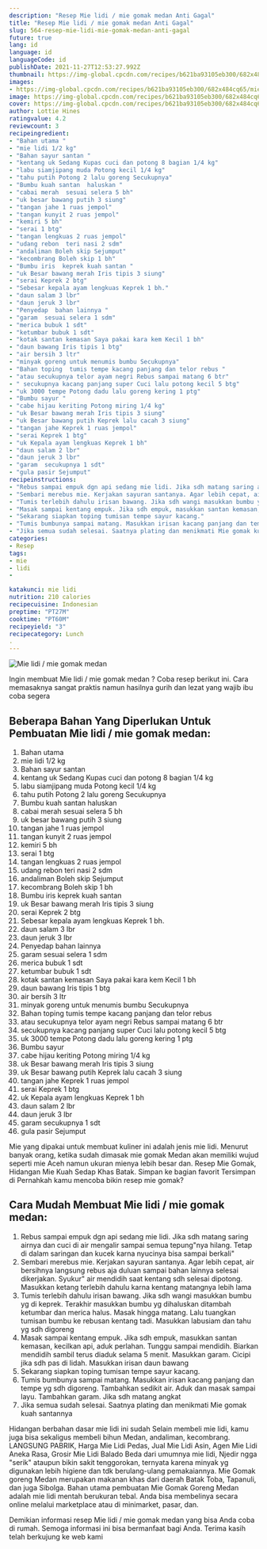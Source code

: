 ```yaml
---
description: "Resep Mie lidi / mie gomak medan Anti Gagal"
title: "Resep Mie lidi / mie gomak medan Anti Gagal"
slug: 564-resep-mie-lidi-mie-gomak-medan-anti-gagal
future: true
lang: id
language: id
languageCode: id
publishDate: 2021-11-27T12:53:27.992Z 
thumbnail: https://img-global.cpcdn.com/recipes/b621ba93105eb300/682x484cq65/mie-lidi-mie-gomak-medan-foto-resep-utama.png
images:
- https://img-global.cpcdn.com/recipes/b621ba93105eb300/682x484cq65/mie-lidi-mie-gomak-medan-foto-resep-utama.png
image: https://img-global.cpcdn.com/recipes/b621ba93105eb300/682x484cq65/mie-lidi-mie-gomak-medan-foto-resep-utama.png
cover: https://img-global.cpcdn.com/recipes/b621ba93105eb300/682x484cq65/mie-lidi-mie-gomak-medan-foto-resep-utama.png
author: Lottie Hines
ratingvalue: 4.2
reviewcount: 3
recipeingredient:
- "Bahan utama "
- "mie lidi 1/2 kg"
- "Bahan sayur santan "
- "kentang uk Sedang Kupas cuci dan potong 8 bagian 1/4 kg"
- "labu siamjipang muda Potong kecil 1/4 kg"
- "tahu putih Potong 2 lalu goreng Secukupnya"
- "Bumbu kuah santan  haluskan "
- "cabai merah  sesuai selera 5 bh"
- "uk besar bawang putih 3 siung"
- "tangan jahe 1 ruas jempol"
- "tangan kunyit 2 ruas jempol"
- "kemiri 5 bh"
- "serai 1 btg"
- "tangan lengkuas 2 ruas jempol"
- "udang rebon  teri nasi 2 sdm"
- "andaliman Boleh skip Sejumput"
- "kecombrang Boleh skip 1 bh"
- "Bumbu iris  keprek kuah santan "
- "uk Besar bawang merah Iris tipis 3 siung"
- "serai Keprek 2 btg"
- "Sebesar kepala ayam lengkuas Keprek 1 bh."
- "daun salam 3 lbr"
- "daun jeruk 3 lbr"
- "Penyedap  bahan lainnya "
- "garam  sesuai selera 1 sdm"
- "merica bubuk 1 sdt"
- "ketumbar bubuk 1 sdt"
- "kotak santan kemasan Saya pakai kara kem Kecil 1 bh"
- "daun bawang Iris tipis 1 btg"
- "air bersih 3 ltr"
- "minyak goreng untuk menumis bumbu Secukupnya"
- "Bahan toping  tumis tempe kacang panjang dan telor rebus "
- "atau secukupnya telor ayam negri Rebus sampai matang 6 btr"
- " secukupnya kacang panjang super Cuci lalu potong kecil 5 btg"
- "uk 3000 tempe Potong dadu lalu goreng kering 1 ptg"
- "Bumbu sayur "
- "cabe hijau keriting Potong miring 1/4 kg"
- "uk Besar bawang merah Iris tipis 3 siung"
- "uk Besar bawang putih Keprek lalu cacah 3 siung"
- "tangan jahe Keprek 1 ruas jempol"
- "serai Keprek 1 btg"
- "uk Kepala ayam lengkuas Keprek 1 bh"
- "daun salam 2 lbr"
- "daun jeruk 3 lbr"
- "garam  secukupnya 1 sdt"
- "gula pasir Sejumput"
recipeinstructions:
- "Rebus sampai empuk dgn api sedang mie lidi. Jika sdh matang saring airnya dan cuci di air mengalir sampai semua tepung&#34;nya hilang. Tetap di dalam saringan dan kucek karna nyucinya bisa sampai berkali&#34;"
- "Sembari merebus mie. Kerjakan sayuran santanya. Agar lebih cepat, air bersihnya langsung rebus aja duluan sampai bahan lainnya selesai dikerjakan. Syukur&#34; air mendidih saat kentang sdh selesai dipotong. Masukkan ketang terlebih dahulu karna kentang matangnya lebih lama"
- "Tumis terlebih dahulu irisan bawang. Jika sdh wangi masukkan bumbu yg di keprek. Terakhir masukkan bumbu yg dihaluskan ditambah ketumbar dan merica halus. Masak hingga matang. Lalu tuangkan tumisan bumbu ke rebusan kentang tadi. Masukkan labusiam dan tahu yg sdh digoreng"
- "Masak sampai kentang empuk. Jika sdh empuk, masukkan santan kemasan, kecilkan api, aduk perlahan. Tunggu sampai mendidih. Biarkan mendidih sambil terus diaduk selama 5 menit. Masukkan garam. Cicipi jika sdh pas di lidah. Masukkan irisan daun bawang"
- "Sekarang siapkan toping tumisan tempe sayur kacang."
- "Tumis bumbunya sampai matang. Masukkan irisan kacang panjang dan tempe yg sdh digoreng. Tambahkan sedikit air. Aduk dan masak sampai layu. Tambahkan garam. Jika sdh matang angkat"
- "Jika semua sudah selesai. Saatnya plating dan menikmati Mie gomak kuah santannya"
categories:
- Resep
tags:
- mie
- lidi
- 

katakunci: mie lidi  
nutrition: 210 calories
recipecuisine: Indonesian
preptime: "PT27M"
cooktime: "PT60M"
recipeyield: "3"
recipecategory: Lunch
. 
---
```



![Mie lidi / mie gomak medan](https://img-global.cpcdn.com/recipes/b621ba93105eb300/682x484cq65/mie-lidi-mie-gomak-medan-foto-resep-utama.png)

Ingin membuat Mie lidi / mie gomak medan ? Coba resep berikut ini. Cara memasaknya sangat praktis namun hasilnya gurih dan lezat yang wajib ibu coba segera

<!--inarticleads1-->

## Beberapa Bahan Yang Diperlukan Untuk Pembuatan Mie lidi / mie gomak medan:

1. Bahan utama 
1. mie lidi 1/2 kg
1. Bahan sayur santan 
1. kentang uk Sedang Kupas cuci dan potong 8 bagian 1/4 kg
1. labu siamjipang muda Potong kecil 1/4 kg
1. tahu putih Potong 2 lalu goreng Secukupnya
1. Bumbu kuah santan  haluskan 
1. cabai merah  sesuai selera 5 bh
1. uk besar bawang putih 3 siung
1. tangan jahe 1 ruas jempol
1. tangan kunyit 2 ruas jempol
1. kemiri 5 bh
1. serai 1 btg
1. tangan lengkuas 2 ruas jempol
1. udang rebon  teri nasi 2 sdm
1. andaliman Boleh skip Sejumput
1. kecombrang Boleh skip 1 bh
1. Bumbu iris  keprek kuah santan 
1. uk Besar bawang merah Iris tipis 3 siung
1. serai Keprek 2 btg
1. Sebesar kepala ayam lengkuas Keprek 1 bh.
1. daun salam 3 lbr
1. daun jeruk 3 lbr
1. Penyedap  bahan lainnya 
1. garam  sesuai selera 1 sdm
1. merica bubuk 1 sdt
1. ketumbar bubuk 1 sdt
1. kotak santan kemasan Saya pakai kara kem Kecil 1 bh
1. daun bawang Iris tipis 1 btg
1. air bersih 3 ltr
1. minyak goreng untuk menumis bumbu Secukupnya
1. Bahan toping  tumis tempe kacang panjang dan telor rebus 
1. atau secukupnya telor ayam negri Rebus sampai matang 6 btr
1.  secukupnya kacang panjang super Cuci lalu potong kecil 5 btg
1. uk 3000 tempe Potong dadu lalu goreng kering 1 ptg
1. Bumbu sayur 
1. cabe hijau keriting Potong miring 1/4 kg
1. uk Besar bawang merah Iris tipis 3 siung
1. uk Besar bawang putih Keprek lalu cacah 3 siung
1. tangan jahe Keprek 1 ruas jempol
1. serai Keprek 1 btg
1. uk Kepala ayam lengkuas Keprek 1 bh
1. daun salam 2 lbr
1. daun jeruk 3 lbr
1. garam  secukupnya 1 sdt
1. gula pasir Sejumput

Mie yang dipakai untuk membuat kuliner ini adalah jenis mie lidi. Menurut banyak orang, ketika sudah dimasak mie gomak Medan akan memiliki wujud seperti mie Aceh namun ukuran mienya lebih besar dan. Resep Mie Gomak, Hidangan Mie Kuah Sedap Khas Batak. Simpan ke bagian favorit Tersimpan di Pernahkah kamu mencoba bikin resep mie gomak? 

<!--inarticleads2-->

## Cara Mudah Membuat Mie lidi / mie gomak medan:

1. Rebus sampai empuk dgn api sedang mie lidi. Jika sdh matang saring airnya dan cuci di air mengalir sampai semua tepung&#34;nya hilang. Tetap di dalam saringan dan kucek karna nyucinya bisa sampai berkali&#34;
1. Sembari merebus mie. Kerjakan sayuran santanya. Agar lebih cepat, air bersihnya langsung rebus aja duluan sampai bahan lainnya selesai dikerjakan. Syukur&#34; air mendidih saat kentang sdh selesai dipotong. Masukkan ketang terlebih dahulu karna kentang matangnya lebih lama
1. Tumis terlebih dahulu irisan bawang. Jika sdh wangi masukkan bumbu yg di keprek. Terakhir masukkan bumbu yg dihaluskan ditambah ketumbar dan merica halus. Masak hingga matang. Lalu tuangkan tumisan bumbu ke rebusan kentang tadi. Masukkan labusiam dan tahu yg sdh digoreng
1. Masak sampai kentang empuk. Jika sdh empuk, masukkan santan kemasan, kecilkan api, aduk perlahan. Tunggu sampai mendidih. Biarkan mendidih sambil terus diaduk selama 5 menit. Masukkan garam. Cicipi jika sdh pas di lidah. Masukkan irisan daun bawang
1. Sekarang siapkan toping tumisan tempe sayur kacang.
1. Tumis bumbunya sampai matang. Masukkan irisan kacang panjang dan tempe yg sdh digoreng. Tambahkan sedikit air. Aduk dan masak sampai layu. Tambahkan garam. Jika sdh matang angkat
1. Jika semua sudah selesai. Saatnya plating dan menikmati Mie gomak kuah santannya


Hidangan berbahan dasar mie lidi ini sudah Selain membeli mie lidi, kamu juga bisa sekaligus membeli bihun Medan, andaliman, kecombrang. LANGSUNG PABRIK, Harga Mie Lidi Pedas, Jual Mie Lidi Asin, Agen Mie Lidi Aneka Rasa, Grosir Mie Lidi Balado Beda dari umumnya mie lidi, Njedir ngga &#34;serik&#34; ataupun bikin sakit tenggorokan, ternyata karena minyak yg digunakan lebih higiene dan tdk berulang-ulang pemakaiannya. Mie Gomak goreng Medan merupakan makanan khas dari daerah Batak Toba, Tapanuli, dan juga Sibolga. Bahan utama pembuatan Mie Gomak Goreng Medan adalah mie lidi mentah berukuran tebal. Anda bisa membelinya secara online melalui marketplace atau di minimarket, pasar, dan. 

Demikian informasi  resep Mie lidi / mie gomak medan   yang bisa Anda coba di rumah. Semoga informasi ini bisa bermanfaat bagi Anda. Terima kasih telah berkujung ke web kami
